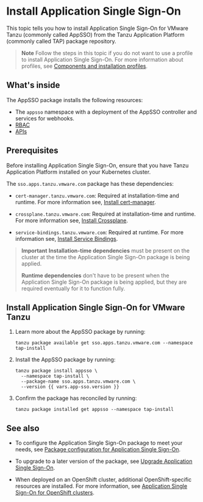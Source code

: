 # Install Application Single Sign-On

This topic tells you how to install Application Single Sign-On for VMware Tanzu 
(commonly called AppSSO) from the Tanzu Application Platform (commonly called TAP) 
package repository.

>**Note** Follow the steps in this topic if you do not want to use a profile to install Application Single Sign-On.
For more information about profiles, see [Components and installation profiles](../../../about-package-profiles.hbs.md).

## <a id="whats-inside"></a> What's inside

The AppSSO package installs the following resources:

- The `appsso` namespace with a deployment of the AppSSO controller and services for webhooks.
- [RBAC](../../reference/rbac.hbs.md)
- [APIs](../../reference/api/index.hbs.md)

## <a id="prereqs"></a> Prerequisites

Before installing Application Single Sign-On, ensure that you have Tanzu Application Platform
installed on your Kubernetes cluster.

The `sso.apps.tanzu.vmware.com` package has these dependencies:

- `cert-manager.tanzu.vmware.com`: Required at installation-time and runtime.
  For more information see, [Install cert-manager](../../../cert-manager/install.hbs.md).

- `crossplane.tanzu.vmware.com`: Required at installation-time and runtime.
  For more information see, [Install Crossplane](../../../crossplane/install-crossplane.hbs.md).

- `service-bindings.tanzu.vmware.com`: Required at runtime.
  For more information see, [Install Service Bindings](../../../service-bindings/install-service-bindings.hbs.md).

> **Important** **Installation-time dependencies** must be present on the cluster at the time the
> Application Single Sign-On package is being applied.
>
> **Runtime dependencies** don't have to be present when the Application Single Sign-On package is
> being applied, but they are required eventually for it to function fully.

## <a id="install"></a> Install Application Single Sign-On for VMware Tanzu

1. Learn more about the AppSSO package by running:

   ```console
   tanzu package available get sso.apps.tanzu.vmware.com --namespace tap-install
   ```

1. Install the AppSSO package by running:

   ```console
   tanzu package install appsso \
     --namespace tap-install \
     --package-name sso.apps.tanzu.vmware.com \
     --version {{ vars.app-sso.version }}
   ```

1. Confirm the package has reconciled by running:

   ```console
   tanzu package installed get appsso --namespace tap-install
   ```

## <a id="see-also"></a> See also

- To configure the Application Single Sign-On package to meet your needs, see
[Package configuration for Application Single Sign-On](../../reference/package-configuration.hbs.md).

- To upgrade to a later version of the package, see [Upgrade Application Single Sign-On](upgrades.hbs.md).

- When deployed on an OpenShift cluster, additional OpenShift-specific resources are installed.
For more information, see [Application Single Sign-On for OpenShift clusters](../../reference/openshift.hbs.md).
